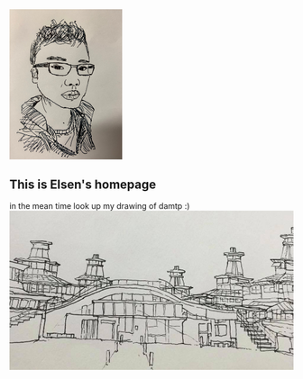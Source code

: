 
<img src="https://raw.githubusercontent.com/elsentjhung/elsentjhung.github.io/master/me.jpeg" alt="drawing" width="200"/>

## This is Elsen's homepage

in the mean time look up my drawing of damtp :)
![Image](https://raw.githubusercontent.com/elsentjhung/elsentjhung.github.io/master/damtp.jpg)

